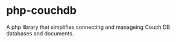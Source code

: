 # php-couchdb
A php library that simplifies connecting and manageing Couch DB databases and documents.
